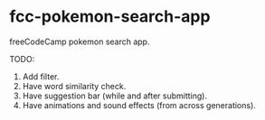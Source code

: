 # fcc-pokemon-search-app

freeCodeCamp pokemon search app.

TODO:
1. Add filter.
2. Have word similarity check.
3. Have suggestion bar (while and after submitting).
4. Have animations and sound effects (from across generations).
